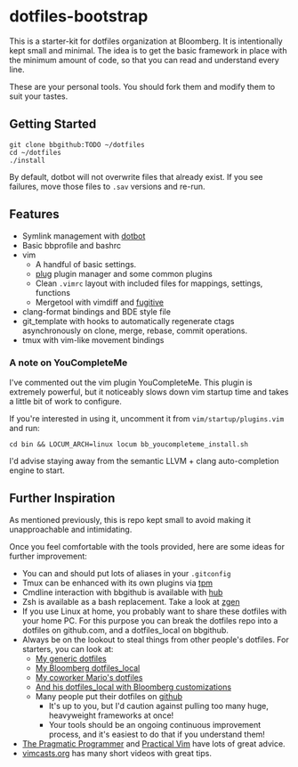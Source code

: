 # dotfiles-bootstrap
This is a starter-kit for dotfiles organization at Bloomberg.  It is intentionally kept small and minimal.  The idea is to get the basic framework in place with the minimum amount of code, so that you can read and understand every line.

These are your personal tools.  You should fork them and modify them to suit your tastes.

## Getting Started
```shell
git clone bbgithub:TODO ~/dotfiles
cd ~/dotfiles
./install
```
By default, dotbot will not overwrite files that already exist. If you see failures, move those
files to `.sav` versions and re-run.

## Features
* Symlink management with [dotbot](http://www.anishathalye.com/2014/08/03/managing-your-dotfiles/)
* Basic bbprofile and bashrc
* vim
    - A handful of basic settings.
    - [plug](https://github.com/junegunn/vim-plug) plugin manager and some common plugins
    - Clean `.vimrc` layout with included files for mappings, settings, functions
    - Mergetool with vimdiff and [fugitive](https://github.com/tpope/vim-fugitive)
* clang-format bindings and BDE style file
* git_template with hooks to automatically regenerate ctags asynchronously on clone, merge, rebase, commit operations.
* tmux with vim-like movement bindings

### A note on YouCompleteMe
I've commented out the vim plugin YouCompleteMe.  This plugin is extremely powerful, but it
noticeably slows down vim startup time and takes a little bit of work to configure.

If you're interested in using it, uncomment it from `vim/startup/plugins.vim` and run:
```
cd bin && LOCUM_ARCH=linux locum bb_youcompleteme_install.sh
```
I'd advise staying away from the semantic LLVM + clang auto-completion engine to start.

## Further Inspiration
As mentioned previously, this is repo kept small to avoid making it unapproachable and intimidating.

Once you feel comfortable with the tools provided, here are some ideas for further improvement:
* You can and should put lots of aliases in your `.gitconfig`
* Tmux can be enhanced with its own plugins via [tpm](https://github.com/tmux-plugins/tpm)
* Cmdline interaction with bbgithub is available with [hub](https://hub.github.com/)
* Zsh is available as a bash replacement. Take a look at [zgen](https://github.com/unixorn/zsh-quickstart-kit)
* If you use Linux at home, you probably want to share these dotfiles with your home PC. For this purpose you can break the dotfiles repo into a dotfiles on github.com, and a dotfiles_local on bbgithub.
* Always be on the lookout to steal things from other people's dotfiles.  For starters, you can look at:
    - [My generic dotfiles](https://github.com/bhipple/dotfiles)
    - [My Bloomberg dotfiles_local](https://bbgithub.dev.bloomberg.com/bhipple/dotfiles_local)
    - [My coworker Mario's dotfiles](https://github.com/mlongob/dotfiles)
    - [And his dotfiles_local with Bloomberg customizations](https://bbgithub.dev.bloomberg.com/mlongob1/dotfiles-local)
    - Many people put their dotfiles on [github](http://dotfiles.github.io/)
        * It's up to you, but I'd caution against pulling too many huge, heavyweight frameworks at once!
        * Your tools should be an ongoing continuous improvement process, and it's easiest to do that if you understand them!
* [The Pragmatic Programmer](https://www.amazon.com/Pragmatic-Programmer-Journeyman-Master/dp/020161622X) and [Practical Vim](https://pragprog.com/book/dnvim/practical-vim) have lots of great advice.
* [vimcasts.org](http://vimcasts.org/) has many short videos with great tips.
